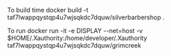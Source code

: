 To build
time docker build -t taf7lwappqystqp4u7wjsqkdc7dquw/silverbarbershop .

To run
docker run -it -e DISPLAY --net=host -v $HOME/.Xauthority:/home/developer/.Xauthority taf7lwappqystqp4u7wjsqkdc7dquw/grimcreek